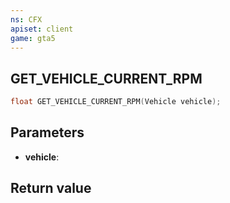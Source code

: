 ```yaml
---
ns: CFX
apiset: client
game: gta5
---
```

## GET_VEHICLE_CURRENT_RPM

```c
float GET_VEHICLE_CURRENT_RPM(Vehicle vehicle);
```


## Parameters
* **vehicle**: 

## Return value
